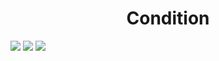 <h1 align="center"> Condition </h1>
<img src="https://user-images.githubusercontent.com/25712677/57926268-ef5ad380-784e-11e9-98e3-e0ada0563ef3.png" style="max-width:100%;">
<img src="https://user-images.githubusercontent.com/25712677/57926284-f7b30e80-784e-11e9-9f0c-f5e5cb685f3c.png" style="max-width:100%;">
<img src="https://user-images.githubusercontent.com/25712677/57926291-fb469580-784e-11e9-92a0-bb16555e2f39.png" style="max-width:100%;">
